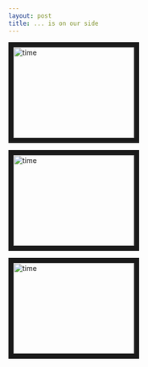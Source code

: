 ```yaml
---
layout: post
title: ... is on our side
---
```



<a href="http://www.youtube.com/watch?v=VdQY7BusJNU
" target="_blank"><img src="http://img.youtube.com/vi/VdQY7BusJNU.jpg"
alt="time" width="240" height="180" border="10" /></a>


<a href="http://www.youtube.com/watch?v=rIE2GAqnFGw
" target="_blank"><img src="http://img.youtube.com/vi/rIE2GAqnFGw.jpg"
alt="time" width="240" height="180" border="10" /></a>


<a href="http://www.youtube.com/watch?v=oOj1qBtXWBc
" target="_blank"><img src="http://img.youtube.com/vi/oOj1qBtXWBc.jpg"
alt="time" width="240" height="180" border="10" /></a>
